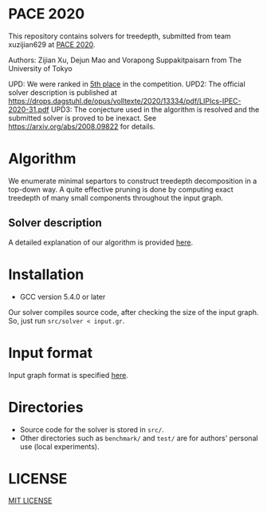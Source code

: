 # PACE 2020
This repository contains solvers for treedepth, submitted from team xuzijian629 at [PACE 2020](https://pacechallenge.org/2020/td/).

Authors: Zijian Xu, Dejun Mao and Vorapong Suppakitpaisarn from The University of Tokyo

UPD: We were ranked in [5th place](https://pacechallenge.org/2020/results/) in the competition.
UPD2: The official solver description is published at https://drops.dagstuhl.de/opus/volltexte/2020/13334/pdf/LIPIcs-IPEC-2020-31.pdf
UPD3: The conjecture used in the algorithm is resolved and the submitted solver is proved to be inexact. See https://arxiv.org/abs/2008.09822 for details.

# Algorithm
We enumerate minimal separtors to construct treedepth decomposition in a top-down way. A quite effective pruning is done by computing exact treedepth of many small components throughout the input graph.
## Solver description
A detailed explanation of our algorithm is provided [here](https://github.com/xuzijian629/pace2020/blob/master/submissions/solver-description-xuzijian629.pdf).

# Installation
- GCC version 5.4.0 or later

Our solver compiles source code, after checking the size of the input graph. So, just run `src/solver < input.gr`.

# Input format
Input graph format is specified [here](https://pacechallenge.org/2020/td/).

# Directories
- Source code for the solver is stored in `src/`.
- Other directories such as `benchmark/` and `test/` are for authors' personal use (local experiments).

# LICENSE
[MIT LICENSE](https://github.com/xuzijian629/pace2020/blob/master/LICENSE.md)
